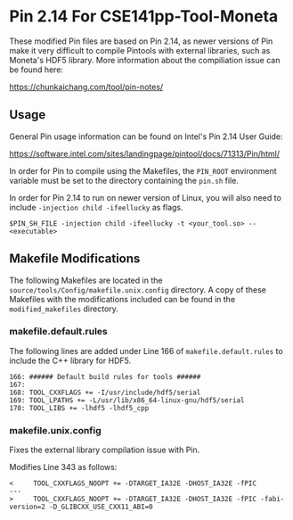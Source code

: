 # Pin 2.14 For CSE141pp-Tool-Moneta

These modified Pin files are based on Pin 2.14, as newer versions of Pin make it very difficult to compile Pintools with external libraries, such as
Moneta's HDF5 library. More information about the compiliation issue can be found here:

https://chunkaichang.com/tool/pin-notes/

## Usage

General Pin usage information can be found on Intel's Pin 2.14 User Guide:

https://software.intel.com/sites/landingpage/pintool/docs/71313/Pin/html/

In order for Pin to compile using the Makefiles, the `PIN_ROOT` environment variable must be set to the directory containing the `pin.sh` file.

In order for Pin 2.14 to run on newer version of Linux, you will also need to include `-injection child -ifeellucky` as flags.
```
$PIN_SH_FILE -injection child -ifeellucky -t <your_tool.so> -- <executable>
```


## Makefile Modifications

The following Makefiles are located in the `source/tools/Config/makefile.unix.config` directory. A copy of these Makefiles with the modifications included can be found in the `modified_makefiles` directory.
  
### makefile.default.rules
The following lines are added under Line 166 of `makefile.default.rules` to include the C++ library for HDF5.
```
166: ###### Default build rules for tools ######
167:
168: TOOL_CXXFLAGS += -I/usr/include/hdf5/serial
169: TOOL_LPATHS += -L/usr/lib/x86_64-linux-gnu/hdf5/serial
170: TOOL_LIBS += -lhdf5 -lhdf5_cpp
```

### makefile.unix.config

Fixes the external library compilation issue with Pin.

Modifies Line 343 as follows:
```
<     TOOL_CXXFLAGS_NOOPT += -DTARGET_IA32E -DHOST_IA32E -fPIC
---
>     TOOL_CXXFLAGS_NOOPT += -DTARGET_IA32E -DHOST_IA32E -fPIC -fabi-version=2 -D_GLIBCXX_USE_CXX11_ABI=0
```
